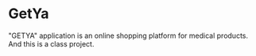 # GetYa

"GETYA" application is an online shopping platform for medical products. And this is a class project.
